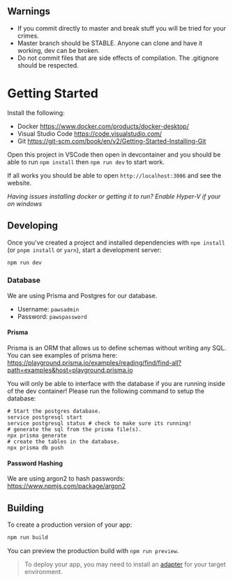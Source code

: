 ## Warnings

- If you commit directly to master and break stuff you will be tried for your crimes.
- Master branch should be STABLE. Anyone can clone and have it working, dev can be broken.
- Do not commit files that are side effects of compilation. The .gitignore should be respected.

# Getting Started

Install the following:

- Docker https://www.docker.com/products/docker-desktop/
- Visual Studio Code https://code.visualstudio.com/
- Git https://git-scm.com/book/en/v2/Getting-Started-Installing-Git

Open this project in VSCode then open in devcontainer and you should be able to run `npm install` then `npm run dev` to start work. 

If all works you should be able to open `http://localhost:3006` and see the website.

*Having issues installing docker or getting it to run? Enable Hyper-V if your on windows*

## Developing

Once you've created a project and installed dependencies with `npm install` (or `pnpm install` or `yarn`), start a development server:

```bash
npm run dev
```

### Database

We are using Prisma and Postgres for our database. 

- Username: `pawsadmin`
- Password: `pawspassword`

#### Prisma

Prisma is an ORM that allows us to define schemas without writing any SQL. You can see examples of prisma here: https://playground.prisma.io/examples/reading/find/find-all?path=examples&host=playground.prisma.io

You will only be able to interface with the database if you are running inside of the dev container! Please run the following command to setup the database:

```
# Start the postgres database.
service postgresql start
service postgresql status # check to make sure its running!
# generate the sql from the prisma file(s).
npx prisma generate
# create the tables in the database.
npx prisma db push
```

#### Password Hashing

We are using argon2 to hash passwords: https://www.npmjs.com/package/argon2

## Building

To create a production version of your app:

```bash
npm run build
```

You can preview the production build with `npm run preview`.

> To deploy your app, you may need to install an [adapter](https://kit.svelte.dev/docs/adapters) for your target environment.
